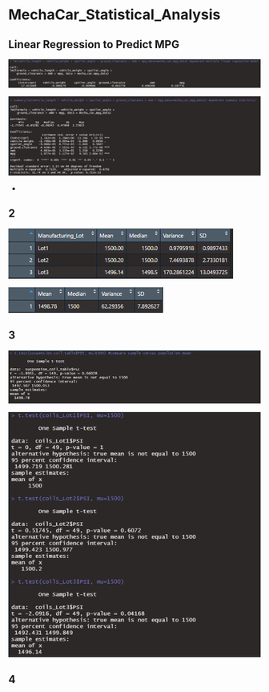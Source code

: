 # MechaCar_Statistical_Analysis

## Linear Regression to Predict MPG

![](Images/LRMcoefficients_Del%231.png)

![](Images/SummaryStats_Del%231.png)

  - 

## 2

![](Images/LotSummary_Del%232.png)

![](Images/totalSummary_Del%232.png)

## 3

![](Images/SampleVSpop_Del%233.png)

![](Images/LotsVSpop_Del%233.png)

## 4
